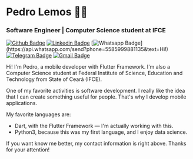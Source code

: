 # Pedro Lemos :man_technologist:
### Software Engineer | Computer Science student at IFCE

[![Github Badge](https://img.shields.io/badge/-Github-000?style=flat-square&logo=Github&logoColor=white&link=https://github.com/pedrolemoz)](https://github.com/pedrolemoz)
[![Linkedin Badge](https://img.shields.io/badge/-LinkedIn-blue?style=flat-square&logo=Linkedin&logoColor=white&link=https://www.linkedin.com/in/pedrolemoz/)](https://www.linkedin.com/in/pedrolemoz/)
[![Whatsapp Badge](https://img.shields.io/badge/-Whatsapp-4CA143?style=flat-square&labelColor=4CA143&logo=whatsapp&logoColor=white&link=https://api.whatsapp.com/send?phone=5585999881135&text=Hi!)](https://api.whatsapp.com/send?phone=5585999881135&text=Hi!)
[![Telegram Badge](https://img.shields.io/badge/-Telegram-1ca0f1?style=flat-square&labelColor=1ca0f1&logo=telegram&logoColor=white&link=https://t.me/pedrolemoz)](https://t.me/pedrolemoz)
[![Gmail Badge](https://img.shields.io/badge/-Gmail-c14438?style=flat-square&logo=Gmail&logoColor=white&link=mailto:lemozxpedro@gmail.com)](mailto:lemozxpedro@gmail.com)

Hi! I'm Pedro, a mobile developer with Flutter Framework.
I'm also a Computer Science student at Federal Institute of Science, Education and Technology from State of Ceará (IFCE).

One of my favorite activities is software development. I really like the idea that I can create something useful for people.
That's why I develop mobile applications.

My favorite languages are:

- Dart, with the Flutter Framework — I'm actually working with this.
- Python3, because this was my first language, and I enjoy data science.

If you want know me better, my contact information is right above. Thanks for your attention!
